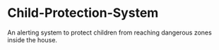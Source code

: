 # Child-Protection-System
An alerting system to protect children from reaching dangerous zones inside the house.

